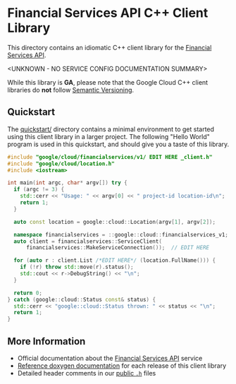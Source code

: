 # Financial Services API C++ Client Library

This directory contains an idiomatic C++ client library for the
[Financial Services API][cloud-service-docs].

\<UNKNOWN - NO SERVICE CONFIG DOCUMENTATION SUMMARY>

While this library is **GA**, please note that the Google Cloud C++ client
libraries do **not** follow [Semantic Versioning](https://semver.org/).

## Quickstart

The [quickstart/](quickstart/README.md) directory contains a minimal environment
to get started using this client library in a larger project. The following
"Hello World" program is used in this quickstart, and should give you a taste of
this library.

<!-- inject-quickstart-start -->

```cc
#include "google/cloud/financialservices/v1/ EDIT HERE _client.h"
#include "google/cloud/location.h"
#include <iostream>

int main(int argc, char* argv[]) try {
  if (argc != 3) {
    std::cerr << "Usage: " << argv[0] << " project-id location-id\n";
    return 1;
  }

  auto const location = google::cloud::Location(argv[1], argv[2]);

  namespace financialservices = ::google::cloud::financialservices_v1;
  auto client = financialservices::ServiceClient(
      financialservices::MakeServiceConnection());  // EDIT HERE

  for (auto r : client.List /*EDIT HERE*/ (location.FullName())) {
    if (!r) throw std::move(r).status();
    std::cout << r->DebugString() << "\n";
  }

  return 0;
} catch (google::cloud::Status const& status) {
  std::cerr << "google::cloud::Status thrown: " << status << "\n";
  return 1;
}
```

<!-- inject-quickstart-end -->

## More Information

- Official documentation about the [Financial Services API][cloud-service-docs]
  service
- [Reference doxygen documentation][doxygen-link] for each release of this
  client library
- Detailed header comments in our [public `.h`][source-link] files

[cloud-service-docs]: https://cloud.google.com/financial-services/anti-money-laundering/docs/concepts/overview
[doxygen-link]: https://cloud.google.com/cpp/docs/reference/financialservices/latest/
[source-link]: https://github.com/googleapis/google-cloud-cpp/tree/main/google/cloud/financialservices
